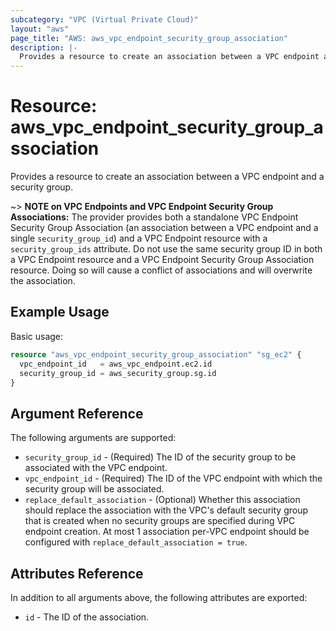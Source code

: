 ```yaml
---
subcategory: "VPC (Virtual Private Cloud)"
layout: "aws"
page_title: "AWS: aws_vpc_endpoint_security_group_association"
description: |-
  Provides a resource to create an association between a VPC endpoint and a security group.
---
```


# Resource: aws_vpc_endpoint_security_group_association

Provides a resource to create an association between a VPC endpoint and a security group.

~> **NOTE on VPC Endpoints and VPC Endpoint Security Group Associations:** The provider provides
both a standalone VPC Endpoint Security Group Association (an association between a VPC endpoint
and a single `security_group_id`) and a VPC Endpoint resource with a `security_group_ids`
attribute. Do not use the same security group ID in both a VPC Endpoint resource and a VPC Endpoint Security
Group Association resource. Doing so will cause a conflict of associations and will overwrite the association.

## Example Usage

Basic usage:

```terraform
resource "aws_vpc_endpoint_security_group_association" "sg_ec2" {
  vpc_endpoint_id   = aws_vpc_endpoint.ec2.id
  security_group_id = aws_security_group.sg.id
}
```

## Argument Reference

The following arguments are supported:

* `security_group_id` - (Required) The ID of the security group to be associated with the VPC endpoint.
* `vpc_endpoint_id` - (Required) The ID of the VPC endpoint with which the security group will be associated.
* `replace_default_association` - (Optional) Whether this association should replace the association with the VPC's default security group that is created when no security groups are specified during VPC endpoint creation. At most 1 association per-VPC endpoint should be configured with `replace_default_association = true`.

## Attributes Reference

In addition to all arguments above, the following attributes are exported:

* `id` - The ID of the association.
